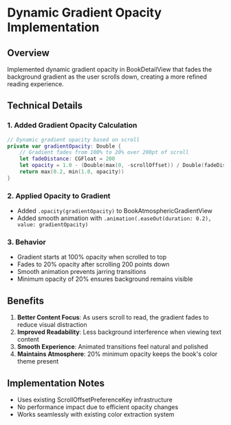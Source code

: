 # Dynamic Gradient Opacity Implementation

## Overview
Implemented dynamic gradient opacity in BookDetailView that fades the background gradient as the user scrolls down, creating a more refined reading experience.

## Technical Details

### 1. Added Gradient Opacity Calculation
```swift
// Dynamic gradient opacity based on scroll
private var gradientOpacity: Double {
    // Gradient fades from 100% to 20% over 200pt of scroll
    let fadeDistance: CGFloat = 200
    let opacity = 1.0 - (Double(max(0, -scrollOffset)) / Double(fadeDistance))
    return max(0.2, min(1.0, opacity))
}
```

### 2. Applied Opacity to Gradient
- Added `.opacity(gradientOpacity)` to BookAtmosphericGradientView
- Added smooth animation with `.animation(.easeOut(duration: 0.2), value: gradientOpacity)`

### 3. Behavior
- Gradient starts at 100% opacity when scrolled to top
- Fades to 20% opacity after scrolling 200 points down
- Smooth animation prevents jarring transitions
- Minimum opacity of 20% ensures background remains visible

## Benefits
1. **Better Content Focus**: As users scroll to read, the gradient fades to reduce visual distraction
2. **Improved Readability**: Less background interference when viewing text content
3. **Smooth Experience**: Animated transitions feel natural and polished
4. **Maintains Atmosphere**: 20% minimum opacity keeps the book's color theme present

## Implementation Notes
- Uses existing ScrollOffsetPreferenceKey infrastructure
- No performance impact due to efficient opacity changes
- Works seamlessly with existing color extraction system